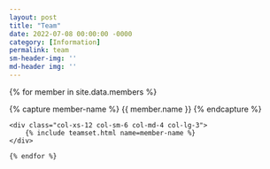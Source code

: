 ```yaml
---
layout: post
title: "Team"
date: 2022-07-08 00:00:00 -0000
category: [Information]
permalink: team
sm-header-img: ''
md-header img: ''
---
```




<div class="row">
    {% for member in site.data.members %}

{% capture member-name %}
{{ member.name }}
{% endcapture %}
    
    <div class="col-xs-12 col-sm-6 col-md-4 col-lg-3">
        {% include teamset.html name=member-name %}
    </div>

    {% endfor %}
</div>